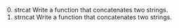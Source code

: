 0. strcat Write a function that concatenates two strings.
1. strncat Write a function that concatenates two strings.
